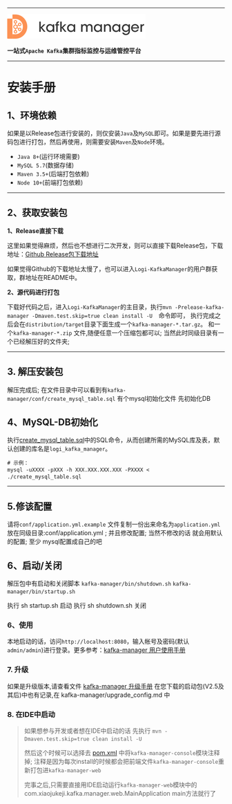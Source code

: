 
---

![kafka-manager-logo](../assets/images/common/logo_name.png)

**一站式`Apache Kafka`集群指标监控与运维管控平台**

--- 

# 安装手册

## 1、环境依赖

如果是以Release包进行安装的，则仅安装`Java`及`MySQL`即可。如果是要先进行源码包进行打包，然后再使用，则需要安装`Maven`及`Node`环境。

- `Java 8+`(运行环境需要)
- `MySQL 5.7`(数据存储)
- `Maven 3.5+`(后端打包依赖)
- `Node 10+`(前端打包依赖)

---

## 2、获取安装包

**1、Release直接下载**

这里如果觉得麻烦，然后也不想进行二次开发，则可以直接下载Release包，下载地址：[Github Release包下载地址](https://github.com/didi/Logi-KafkaManager/releases)

如果觉得Github的下载地址太慢了，也可以进入`Logi-KafkaManager`的用户群获取，群地址在README中。


**2、源代码进行打包**

下载好代码之后，进入`Logi-KafkaManager`的主目录，执行`mvn -Prelease-kafka-manager -Dmaven.test.skip=true clean install -U  `命令即可，
执行完成之后会在`distribution/target`目录下面生成一个`kafka-manager-*.tar.gz`。
和一个`kafka-manager-*.zip` 文件,随便任意一个压缩包都可以; 
当然此时同级目录有一个已经解压好的文件夹;



---

## 3. 解压安装包
解压完成后; 在文件目录中可以看到有`kafka-manager/conf/create_mysql_table.sql` 有个mysql初始化文件
先初始化DB

      
## 4、MySQL-DB初始化

执行[create_mysql_table.sql](../../distribution/conf/create_mysql_table.sql)中的SQL命令，从而创建所需的MySQL库及表，默认创建的库名是`logi_kafka_manager`。

```
# 示例：
mysql -uXXXX -pXXX -h XXX.XXX.XXX.XXX -PXXXX < ./create_mysql_table.sql
```

---

## 5.修该配置
请将`conf/application.yml.example` 文件复制一份出来命名为`application.yml` 放在同级目录:conf/application.yml ;
并且修改配置; 当然不修改的话 就会用默认的配置;
至少 mysql配置成自己的吧


## 6、启动/关闭
解压包中有启动和关闭脚本 
`kafka-manager/bin/shutdown.sh`
`kafka-manager/bin/startup.sh`

执行 sh startup.sh 启动
执行 sh shutdown.sh 关闭



### 6、使用

本地启动的话，访问`http://localhost:8080`，输入帐号及密码(默认`admin/admin`)进行登录。更多参考：[kafka-manager 用户使用手册](../user_guide/user_guide_cn.md)

### 7. 升级

如果是升级版本,请查看文件 [kafka-manager 升级手册](../../distribution/upgrade_config.md) 
 在您下载的启动包(V2.5及其后)中也有记录,在 kafka-manager/upgrade_config.md 中


### 8. 在IDE中启动
> 如果想参与开发或者想在IDE中启动的话
> 先执行  `mvn -Dmaven.test.skip=true clean install -U ` 
> 
> 然后这个时候可以选择去 [pom.xml](../../pom.xml) 中将`kafka-manager-console`模块注释掉;
> 注释是因为每次install的时候都会把前端文件`kafka-manager-console`重新打包进`kafka-manager-web`
> 
> 完事之后,只需要直接用IDE启动运行`kafka-manager-web`模块中的
> com.xiaojukeji.kafka.manager.web.MainApplication main方法就行了
